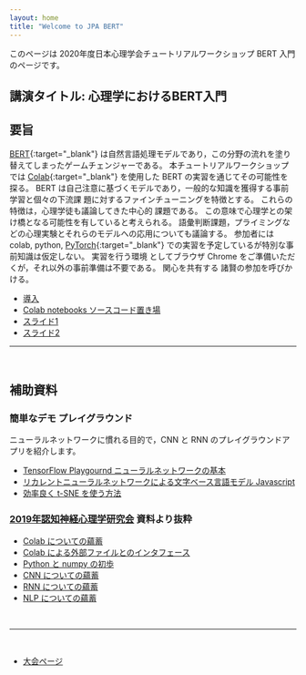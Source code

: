 ```yaml
---
layout: home
title: "Welcome to JPA BERT"
---
```


このページは 2020年度日本心理学会チュートリアルワークショップ BERT 入門のページです。

## 講演タイトル: 心理学におけるBERT入門

## 要旨

[BERT](https://arxiv.org/abs/1810.04805){:target="_blank"}  は自然言語処理モデルであり，この分野の流れを塗り替えてしまったゲームチェンジャーである。
本チュートリアルワークショップでは [Colab](https://arxiv.org/abs/1810.04805){:target="_blank"} を使用した BERT の実習を通じてその可能性を 探る。
BERT は自己注意に基づくモデルであり，一般的な知識を獲得する事前学習と個々の下流課 題に対するファインチューニングを特徴とする。
これらの特徴は，心理学徒も議論してきた中心的 課題である。
この意味で心理学との架け橋となる可能性を有していると考えられる。
語彙判断課題，プライミングなどの心理実験とそれらのモデルへの応用についても議論する。
参加者には colab, python, [PyTorch](https://pytorch.org/){:target="_blank"} での実習を予定しているが特別な事前知識は仮定しない。
実習を行う環境 としてブラウザ Chrome をご準備いただくが，それ以外の事前準備は不要である。
関心を共有する 諸賢の参加を呼びかける。


- [導入](intro.html)
- [Colab notebooks ソースコード置き場](notebooks)
- [スライド1](/slides/2020jpa-bert_slides.html)
- [スライド2](/slides/2020jpa-bert_slides2.html#(2))

---
<br/>

## 補助資料

### 簡単なデモ プレイグラウンド

ニューラルネットワークに慣れる目的で，CNN と RNN のプレイグラウンドアプリを紹介します。

- [TensorFlow Playgournd ニューラルネットワークの基本](/tensorflow-playground)
- [リカレントニューラルネットワークによる文字ベース言語モデル Javascript](https://komazawa-deep-learning.github.io/character_demo.html)
- [効率良く t-SNE を使う方法](https://project-ccap.github.io/misread-tsne/index.html)

### [2019年認知神経心理学研究会](https://www.cis.twcu.ac.jp/~asakawa/2019cnps_handson/) 資料より抜粋

- [Colab についての蘊蓄](supp01_colab)
- [Colab による外部ファイルとのインタフェース](supp02_colab_file_management)
- [Python と numpy の初歩](python_numpy_intro_ja)
- [CNN についての蘊蓄](supp05_cnn)
- [RNN についての蘊蓄](supp06_rnn)
- [NLP についての蘊蓄](supp07_nlp)

<br/>

---
<br/>

- [大会ページ](http://jpa2020.com/)
